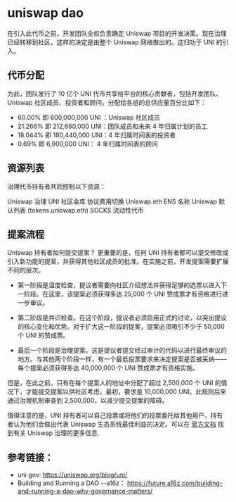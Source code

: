 # uniswap dao

在引入此代币之前，开发团队全权负责确定 Uniswap 项目的开发决策。现在治理已经转移到社区，这样的决定是由整个 Uniswap 网络做出的。这归功于 UNI 的引入。

## 代币分配
为此，团队发行了 10 亿个 UNI 代币共享给平台的核心贡献者，包括开发团队、Uniswap 社区成员、投资者和顾问。分配给各组的总供应量百分比如下：

- 60.00% 即 600,000,000 UNI ：Uniswap 社区成员
- 21.266% 即 212,660,000 UNI：团队成员和未来 4 年归属计划的员工
- 18.044% 即 180,440,000 UNI：4 年归属时间表的投资者
- 0.69% 即 6,900,000 UNI： 4 年归属时间表的顾问

## 资源列表
治理代币持有者共同控制以下资源：

Uniswap 治理
UNI 社区金库
协议费用切换
Uniswap.eth ENS 名称
Uniswap 默认列表 (tokens.uniswap.eth)
SOCKS 流动性代币

## 提案流程
Uniswap 持有者如何提交提案？
更重要的是，任何 UNI 持有者都可以提交修改或引入新功能的提案，并获得其他社区成员的批准。在实施之前，开发提案需要扩展不同的层次。

- 第一阶段是温度检查，提议者需要向社区介绍想法并获得足够的选票以进入下一阶段。在这里，该提案必须获得多达 25,000 个 UNI 赞成票才有资格进行进一步审议。

- 第二阶段是共识检查。在这个阶段，提议者必须启用正式的讨论，以突出提议的核心变化和优势。对于扩大这一阶段的提案，提案必须吸引不少于 50,000 个 UNI 的赞成票。

- 最后一个阶段是治理提案。这是提议者提交经过审计的代码以进行最终审议的地方。与其他两个阶段一样，有一个最低投票要求来决定提案是否被采纳——每个提案必须获得多达 40,000,000 个 UNI 赞成票才有资格实施。

但是，在此之前，只有在每个提案人的地址中分配了超过 2,500,000 个 UNI 的情况下，才能提交提案以供社区考虑。最初，要求是 10,000,000 UNI。此规则后来通过治理机制审查到 2,500,000，以减少提交提案的障碍。

值得注意的是，UNI 持有者可以自己投票或将他们的投票委托给其他用户，持有者认为他们会做出代表 Uniswap 生态系统最佳利益的决定。可以在 [官方文档](https://uniswap.org/blog/uni/) 找到有关 Uniswap 治理的更多信息.


## 参考链接：

- uni gov: https://uniswap.org/blog/uni/ 
- Building and Running a DAO --a16z： https://future.a16z.com/building-and-running-a-dao-why-governance-matters/
